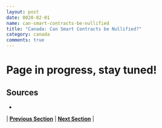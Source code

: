 ```yaml
---
layout: post
date: 0020-02-01
name: can-smart-contracts-be-nullified
title: "Canada: Can Smart Contracts be Nullified?"
category: canada
comments: true
---
```


# Page in progress, stay tuned!

Sources
-- 
- 

| **[Previous Section](https://neo-project.github.io/global-blockchain-compliance-hub//canada/canada-dispute-resolution.html)** | **[Next Section]( https://neo-project.github.io/global-blockchain-compliance-hub//canada/canada-suggested-readings.html)** |
